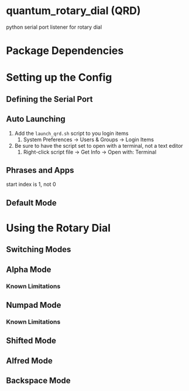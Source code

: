 # quantum_rotary_dial (QRD)
python serial port listener for rotary dial

# Package Dependencies

# Setting up the Config
## Defining the Serial Port

## Auto Launching

1. Add the `launch_qrd.sh` script to you login items
	1. System Preferences -> Users & Groups -> Login Items
2. Be sure to have the script set to open with a terminal, not a text editor
	1. Right-click script file -> Get Info -> Open with: Terminal

## Phrases and Apps
start index is 1, not 0

## Default Mode

# Using the Rotary Dial

## Switching Modes

## Alpha Mode

### Known Limitations


## Numpad Mode

### Known Limitations

## Shifted Mode

## Alfred Mode

## Backspace Mode
